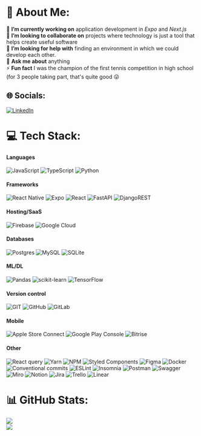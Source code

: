 # 💫 About Me:
🔭 **I’m currently working on** application development in _Expo_ and _Next.js_<br>👯 **I’m looking to collaborate on** projects where technology is just a tool that helps create useful software<br>🤝 **I’m looking for help with** finding an environment in which we could develop each other.<br>💬 **Ask me about** anything<br>⚡ **Fun fact** I was the champion of the first tennis competition in high school (for 3 people taking part, that's quite good 😜


## 🌐 Socials:
[![LinkedIn](https://img.shields.io/badge/LinkedIn-%230077B5.svg?logo=linkedin&logoColor=white)](https://www.linkedin.com/in/dawid-wietrzych/) 

# 💻 Tech Stack:
#### Languages
![JavaScript](https://img.shields.io/badge/javascript-%23323330.svg?style=for-the-badge&logo=javascript&logoColor=%23F7DF1E) ![TypeScript](https://img.shields.io/badge/typescript-%23007ACC.svg?style=for-the-badge&logo=typescript&logoColor=white) 
![Python](https://img.shields.io/badge/python-3670A0?style=for-the-badge&logo=python&logoColor=ffdd54) 
#### Frameworks
![React Native](https://img.shields.io/badge/react_native-%2320232a.svg?style=for-the-badge&logo=react&logoColor=%2361DAFB) ![Expo](https://img.shields.io/badge/expo-1C1E24?style=for-the-badge&logo=expo&logoColor=#D04A37) ![React](https://img.shields.io/badge/react-%2320232a.svg?style=for-the-badge&logo=react&logoColor=%2361DAFB) ![FastAPI](https://img.shields.io/badge/FastAPI-005571?style=for-the-badge&logo=fastapi) ![DjangoREST](https://img.shields.io/badge/DJANGO-REST-ff1709?style=for-the-badge&logo=django&logoColor=white&color=ff1709&labelColor=gray)
#### Hosting/SaaS
![Firebase](https://img.shields.io/badge/firebase-%23039BE5.svg?style=for-the-badge&logo=firebase) ![Google Cloud](https://img.shields.io/badge/Google%20Cloud-%234285F4.svg?style=for-the-badge&logo=google-cloud&logoColor=white) 
#### Databases
![Postgres](https://img.shields.io/badge/postgres-%23316192.svg?style=for-the-badge&logo=postgresql&logoColor=white) ![MySQL](https://img.shields.io/badge/mysql-%2300f.svg?style=for-the-badge&logo=mysql&logoColor=white) ![SQLite](https://img.shields.io/badge/sqlite-%2307405e.svg?style=for-the-badge&logo=sqlite&logoColor=white) 
#### ML/DL
![Pandas](https://img.shields.io/badge/pandas-%23150458.svg?style=for-the-badge&logo=pandas&logoColor=white) ![scikit-learn](https://img.shields.io/badge/scikit--learn-%23F7931E.svg?style=for-the-badge&logo=scikit-learn&logoColor=white) ![TensorFlow](https://img.shields.io/badge/TensorFlow-%23FF6F00.svg?style=for-the-badge&logo=TensorFlow&logoColor=white)
#### Version control
![GIT](https://img.shields.io/badge/Git-fc6d26?style=for-the-badge&logo=git&logoColor=white) ![GitHub](https://img.shields.io/badge/GitHub-%23121011.svg?style=for-the-badge&logo=github&logoColor=white) ![GitLab](https://img.shields.io/static/v1?message=gitlab&logo=gitlab&labelColor=5c5c5c&color=5c5c5c&logoColor=%27&label=%20&style=for-the-badge)
#### Mobile
![Apple Store Connect](https://img.shields.io/static/v1?message=apple%20store%20connect&logo=apple&labelColor=black&color=black&logoColor=white&label=%20&style=for-the-badge) ![Google Play Console](https://img.shields.io/static/v1?message=google%20play%20console&logo=google%20play&labelColor=0075e5&color=0075e5&logoColor=%27&label=%20&style=for-the-badge) ![Bitrise](https://img.shields.io/static/v1?message=Bitrise&logo=Bitrise&labelColor=683D87&color=683D87&logoColor=%27&label=%20&style=for-the-badge)

#### Other
![React query](https://img.shields.io/badge/reactquery-FF4154.svg?style=for-the-badge&logo=reactquery&logoColor=1A393E) ![Yarn](https://img.shields.io/badge/yarn-%232C8EBB.svg?style=for-the-badge&logo=yarn&logoColor=white) ![NPM](https://img.shields.io/badge/NPM-%23000000.svg?style=for-the-badge&logo=npm&logoColor=white) ![Styled Components](https://img.shields.io/badge/styled--components-DB7093?style=for-the-badge&logo=styled-components&logoColor=white) ![Figma](https://img.shields.io/badge/figma-%23F24E1E.svg?style=for-the-badge&logo=figma&logoColor=white) ![Docker](https://img.shields.io/badge/docker-%230db7ed.svg?style=for-the-badge&logo=docker&logoColor=white) ![Conventional commits](https://img.shields.io/static/v1?message=conventional%20commits&logo=conventionalcommits&labelColor=FE5196&color=FE5196&logoColor=white&label=%20&style=for-the-badge) ![ESLint](https://img.shields.io/badge/ESLint-4B3263?style=for-the-badge&logo=eslint&logoColor=white) ![Insomnia](https://img.shields.io/badge/Insomnia-black?style=for-the-badge&logo=insomnia&logoColor=5849BE) ![Postman](https://img.shields.io/badge/Postman-FF6C37?style=for-the-badge&logo=postman&logoColor=white) ![Swagger](https://img.shields.io/badge/-Swagger-%23Clojure?style=for-the-badge&logo=swagger&logoColor=white) ![Miro](https://img.shields.io/static/v1?message=miro&logo=miro&labelColor=f7c33c&color=f7c33c&logoColor=050038&label=%20&style=for-the-badge) ![Notion](https://img.shields.io/badge/Notion-%23000000.svg?style=for-the-badge&logo=notion&logoColor=white) ![Jira](https://img.shields.io/static/v1?message=jira&logo=jira&labelColor=0052CC&color=0052CC&logoColor=%27&label=%20&style=for-the-badge) ![Trello](https://img.shields.io/badge/Trello-%23026AA7.svg?style=for-the-badge&logo=Trello&logoColor=white) ![Linear](https://img.shields.io/static/v1?message=linear&logo=linear&labelColor=5E6AD2&color=5E6AD2&logoColor=white&label=%20&style=for-the-badge)

# 📊 GitHub Stats:
![](https://github-readme-streak-stats.herokuapp.com/?user=Dawwie&theme=calm&hide_border=false)<br/>
![](https://github-readme-stats.vercel.app/api/top-langs/?username=Dawwie&theme=calm&hide_border=false&include_all_commits=false&count_private=false&layout=compact)



